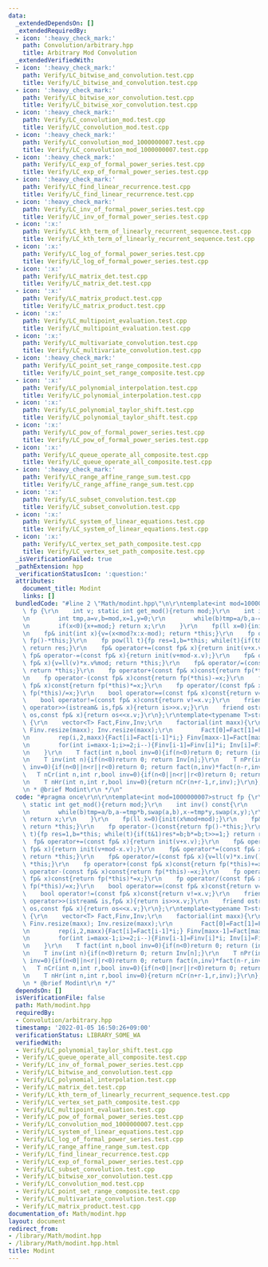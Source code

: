 ```yaml
---
data:
  _extendedDependsOn: []
  _extendedRequiredBy:
  - icon: ':heavy_check_mark:'
    path: Convolution/arbitrary.hpp
    title: Arbitrary Mod Convolution
  _extendedVerifiedWith:
  - icon: ':heavy_check_mark:'
    path: Verify/LC_bitwise_and_convolution.test.cpp
    title: Verify/LC_bitwise_and_convolution.test.cpp
  - icon: ':heavy_check_mark:'
    path: Verify/LC_bitwise_xor_convolution.test.cpp
    title: Verify/LC_bitwise_xor_convolution.test.cpp
  - icon: ':heavy_check_mark:'
    path: Verify/LC_convolution_mod.test.cpp
    title: Verify/LC_convolution_mod.test.cpp
  - icon: ':heavy_check_mark:'
    path: Verify/LC_convolution_mod_1000000007.test.cpp
    title: Verify/LC_convolution_mod_1000000007.test.cpp
  - icon: ':heavy_check_mark:'
    path: Verify/LC_exp_of_formal_power_series.test.cpp
    title: Verify/LC_exp_of_formal_power_series.test.cpp
  - icon: ':heavy_check_mark:'
    path: Verify/LC_find_linear_recurrence.test.cpp
    title: Verify/LC_find_linear_recurrence.test.cpp
  - icon: ':heavy_check_mark:'
    path: Verify/LC_inv_of_formal_power_series.test.cpp
    title: Verify/LC_inv_of_formal_power_series.test.cpp
  - icon: ':x:'
    path: Verify/LC_kth_term_of_linearly_recurrent_sequence.test.cpp
    title: Verify/LC_kth_term_of_linearly_recurrent_sequence.test.cpp
  - icon: ':x:'
    path: Verify/LC_log_of_formal_power_series.test.cpp
    title: Verify/LC_log_of_formal_power_series.test.cpp
  - icon: ':x:'
    path: Verify/LC_matrix_det.test.cpp
    title: Verify/LC_matrix_det.test.cpp
  - icon: ':x:'
    path: Verify/LC_matrix_product.test.cpp
    title: Verify/LC_matrix_product.test.cpp
  - icon: ':x:'
    path: Verify/LC_multipoint_evaluation.test.cpp
    title: Verify/LC_multipoint_evaluation.test.cpp
  - icon: ':x:'
    path: Verify/LC_multivariate_convolution.test.cpp
    title: Verify/LC_multivariate_convolution.test.cpp
  - icon: ':heavy_check_mark:'
    path: Verify/LC_point_set_range_composite.test.cpp
    title: Verify/LC_point_set_range_composite.test.cpp
  - icon: ':x:'
    path: Verify/LC_polynomial_interpolation.test.cpp
    title: Verify/LC_polynomial_interpolation.test.cpp
  - icon: ':x:'
    path: Verify/LC_polynomial_taylor_shift.test.cpp
    title: Verify/LC_polynomial_taylor_shift.test.cpp
  - icon: ':x:'
    path: Verify/LC_pow_of_formal_power_series.test.cpp
    title: Verify/LC_pow_of_formal_power_series.test.cpp
  - icon: ':x:'
    path: Verify/LC_queue_operate_all_composite.test.cpp
    title: Verify/LC_queue_operate_all_composite.test.cpp
  - icon: ':heavy_check_mark:'
    path: Verify/LC_range_affine_range_sum.test.cpp
    title: Verify/LC_range_affine_range_sum.test.cpp
  - icon: ':x:'
    path: Verify/LC_subset_convolution.test.cpp
    title: Verify/LC_subset_convolution.test.cpp
  - icon: ':x:'
    path: Verify/LC_system_of_linear_equations.test.cpp
    title: Verify/LC_system_of_linear_equations.test.cpp
  - icon: ':x:'
    path: Verify/LC_vertex_set_path_composite.test.cpp
    title: Verify/LC_vertex_set_path_composite.test.cpp
  _isVerificationFailed: true
  _pathExtension: hpp
  _verificationStatusIcon: ':question:'
  attributes:
    document_title: Modint
    links: []
  bundledCode: "#line 2 \"Math/modint.hpp\"\n\r\ntemplate<int mod=1000000007>struct\
    \ fp {\r\n    int v; static int get_mod(){return mod;}\r\n    int inv() const{\r\
    \n        int tmp,a=v,b=mod,x=1,y=0;\r\n        while(b)tmp=a/b,a-=tmp*b,swap(a,b),x-=tmp*y,swap(x,y);\r\
    \n        if(x<0){x+=mod;} return x;\r\n    }\r\n    fp(ll x=0){init(x%mod+mod);}\r\
    \n    fp& init(int x){v=(x<mod?x:x-mod); return *this;}\r\n    fp operator-()const{return\
    \ fp()-*this;}\r\n    fp pow(ll t){fp res=1,b=*this; while(t){if(t&1)res*=b;b*=b;t>>=1;}\
    \ return res;}\r\n    fp& operator+=(const fp& x){return init(v+x.v);}\r\n   \
    \ fp& operator-=(const fp& x){return init(v+mod-x.v);}\r\n    fp& operator*=(const\
    \ fp& x){v=ll(v)*x.v%mod; return *this;}\r\n    fp& operator/=(const fp& x){v=ll(v)*x.inv()%mod;\
    \ return *this;}\r\n    fp operator+(const fp& x)const{return fp(*this)+=x;}\r\
    \n    fp operator-(const fp& x)const{return fp(*this)-=x;}\r\n    fp operator*(const\
    \ fp& x)const{return fp(*this)*=x;}\r\n    fp operator/(const fp& x)const{return\
    \ fp(*this)/=x;}\r\n    bool operator==(const fp& x)const{return v==x.v;}\r\n\
    \    bool operator!=(const fp& x)const{return v!=x.v;}\r\n    friend istream&\
    \ operator>>(istream& is,fp& x){return is>>x.v;}\r\n    friend ostream& operator<<(ostream&\
    \ os,const fp& x){return os<<x.v;}\r\n};\r\ntemplate<typename T>struct factorial\
    \ {\r\n    vector<T> Fact,Finv,Inv;\r\n    factorial(int maxx){\r\n        Fact.resize(maxx);\
    \ Finv.resize(maxx); Inv.resize(maxx);\r\n        Fact[0]=Fact[1]=Finv[0]=Finv[1]=Inv[1]=1;\r\
    \n        rep(i,2,maxx){Fact[i]=Fact[i-1]*i;} Finv[maxx-1]=Fact[maxx-1].inv();\r\
    \n        for(int i=maxx-1;i>=2;i--){Finv[i-1]=Finv[i]*i; Inv[i]=Finv[i]*Fact[i-1];}\r\
    \n    }\r\n    T fact(int n,bool inv=0){if(n<0)return 0; return (inv?Finv[n]:Fact[n]);}\r\
    \n    T inv(int n){if(n<0)return 0; return Inv[n];}\r\n    T nPr(int n,int r,bool\
    \ inv=0){if(n<0||n<r||r<0)return 0; return fact(n,inv)*fact(n-r,inv^1);}\r\n \
    \   T nCr(int n,int r,bool inv=0){if(n<0||n<r||r<0)return 0; return fact(n,inv)*fact(r,inv^1)*fact(n-r,inv^1);}\r\
    \n    T nHr(int n,int r,bool inv=0){return nCr(n+r-1,r,inv);}\r\n};\r\n\r\n/**\r\
    \n * @brief Modint\r\n */\n"
  code: "#pragma once\r\n\r\ntemplate<int mod=1000000007>struct fp {\r\n    int v;\
    \ static int get_mod(){return mod;}\r\n    int inv() const{\r\n        int tmp,a=v,b=mod,x=1,y=0;\r\
    \n        while(b)tmp=a/b,a-=tmp*b,swap(a,b),x-=tmp*y,swap(x,y);\r\n        if(x<0){x+=mod;}\
    \ return x;\r\n    }\r\n    fp(ll x=0){init(x%mod+mod);}\r\n    fp& init(int x){v=(x<mod?x:x-mod);\
    \ return *this;}\r\n    fp operator-()const{return fp()-*this;}\r\n    fp pow(ll\
    \ t){fp res=1,b=*this; while(t){if(t&1)res*=b;b*=b;t>>=1;} return res;}\r\n  \
    \  fp& operator+=(const fp& x){return init(v+x.v);}\r\n    fp& operator-=(const\
    \ fp& x){return init(v+mod-x.v);}\r\n    fp& operator*=(const fp& x){v=ll(v)*x.v%mod;\
    \ return *this;}\r\n    fp& operator/=(const fp& x){v=ll(v)*x.inv()%mod; return\
    \ *this;}\r\n    fp operator+(const fp& x)const{return fp(*this)+=x;}\r\n    fp\
    \ operator-(const fp& x)const{return fp(*this)-=x;}\r\n    fp operator*(const\
    \ fp& x)const{return fp(*this)*=x;}\r\n    fp operator/(const fp& x)const{return\
    \ fp(*this)/=x;}\r\n    bool operator==(const fp& x)const{return v==x.v;}\r\n\
    \    bool operator!=(const fp& x)const{return v!=x.v;}\r\n    friend istream&\
    \ operator>>(istream& is,fp& x){return is>>x.v;}\r\n    friend ostream& operator<<(ostream&\
    \ os,const fp& x){return os<<x.v;}\r\n};\r\ntemplate<typename T>struct factorial\
    \ {\r\n    vector<T> Fact,Finv,Inv;\r\n    factorial(int maxx){\r\n        Fact.resize(maxx);\
    \ Finv.resize(maxx); Inv.resize(maxx);\r\n        Fact[0]=Fact[1]=Finv[0]=Finv[1]=Inv[1]=1;\r\
    \n        rep(i,2,maxx){Fact[i]=Fact[i-1]*i;} Finv[maxx-1]=Fact[maxx-1].inv();\r\
    \n        for(int i=maxx-1;i>=2;i--){Finv[i-1]=Finv[i]*i; Inv[i]=Finv[i]*Fact[i-1];}\r\
    \n    }\r\n    T fact(int n,bool inv=0){if(n<0)return 0; return (inv?Finv[n]:Fact[n]);}\r\
    \n    T inv(int n){if(n<0)return 0; return Inv[n];}\r\n    T nPr(int n,int r,bool\
    \ inv=0){if(n<0||n<r||r<0)return 0; return fact(n,inv)*fact(n-r,inv^1);}\r\n \
    \   T nCr(int n,int r,bool inv=0){if(n<0||n<r||r<0)return 0; return fact(n,inv)*fact(r,inv^1)*fact(n-r,inv^1);}\r\
    \n    T nHr(int n,int r,bool inv=0){return nCr(n+r-1,r,inv);}\r\n};\r\n\r\n/**\r\
    \n * @brief Modint\r\n */"
  dependsOn: []
  isVerificationFile: false
  path: Math/modint.hpp
  requiredBy:
  - Convolution/arbitrary.hpp
  timestamp: '2022-01-05 16:50:26+09:00'
  verificationStatus: LIBRARY_SOME_WA
  verifiedWith:
  - Verify/LC_polynomial_taylor_shift.test.cpp
  - Verify/LC_queue_operate_all_composite.test.cpp
  - Verify/LC_inv_of_formal_power_series.test.cpp
  - Verify/LC_bitwise_and_convolution.test.cpp
  - Verify/LC_polynomial_interpolation.test.cpp
  - Verify/LC_matrix_det.test.cpp
  - Verify/LC_kth_term_of_linearly_recurrent_sequence.test.cpp
  - Verify/LC_vertex_set_path_composite.test.cpp
  - Verify/LC_multipoint_evaluation.test.cpp
  - Verify/LC_pow_of_formal_power_series.test.cpp
  - Verify/LC_convolution_mod_1000000007.test.cpp
  - Verify/LC_system_of_linear_equations.test.cpp
  - Verify/LC_log_of_formal_power_series.test.cpp
  - Verify/LC_range_affine_range_sum.test.cpp
  - Verify/LC_find_linear_recurrence.test.cpp
  - Verify/LC_exp_of_formal_power_series.test.cpp
  - Verify/LC_subset_convolution.test.cpp
  - Verify/LC_bitwise_xor_convolution.test.cpp
  - Verify/LC_convolution_mod.test.cpp
  - Verify/LC_point_set_range_composite.test.cpp
  - Verify/LC_multivariate_convolution.test.cpp
  - Verify/LC_matrix_product.test.cpp
documentation_of: Math/modint.hpp
layout: document
redirect_from:
- /library/Math/modint.hpp
- /library/Math/modint.hpp.html
title: Modint
---
```

